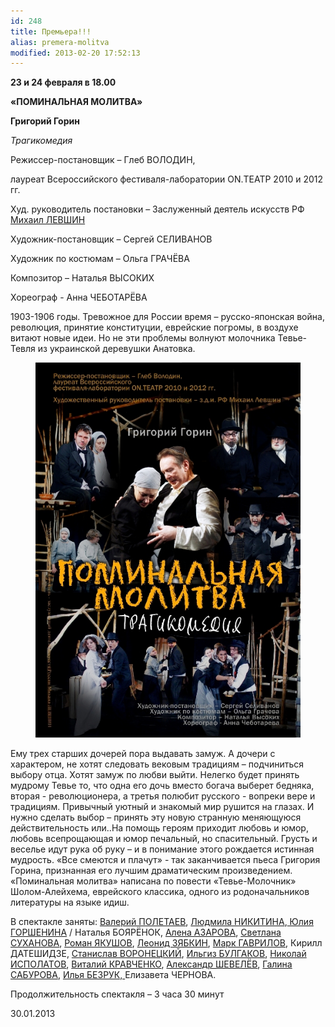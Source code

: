 ```yaml
---
id: 248
title: Премьера!!!
alias: premera-molitva
modified: 2013-02-20 17:52:13
---
```


**23 и 24 февраля в 18.00**

**«ПОМИНАЛЬНАЯ МОЛИТВА»**

**Григорий Горин**

_Трагикомедия_

Режиссер-постановщик – Глеб ВОЛОДИН,

лауреат Всероссийского фестиваля-лаборатории ON.ТЕАТР 2010 и 2012 гг.

Худ. руководитель постановки – Заслуженный деятель искусств РФ <a href="153-mihail-levshin.html">Михаил ЛЕВШИН</a>

Художник-постановщик – Сергей СЕЛИВАНОВ

Художник по костюмам – Ольга ГРАЧЁВА

Композитор – Наталья ВЫСОКИХ

Хореограф - Анна ЧЕБОТАРЁВА

1903-1906 годы. Тревожное для России время – русско-японская война, революция, принятие конституции, еврейские погромы, в воздухе витают новые идеи. Но не эти проблемы волнуют молочника Тевье-Тевля из украинской деревушки Анатовка.

<figure><img src="./images/stories/random/afisha%20molitva1.jpg" /></figure>

Ему трех старших дочерей пора выдавать замуж. А дочери с характером, не хотят следовать вековым традициям – подчиниться выбору отца. Хотят замуж по любви выйти. Нелегко будет принять мудрому Тевье то, что одна его дочь вместо богача выберет бедняка, вторая - революционера, а третья полюбит русского - вопреки вере и традициям. Привычный уютный и знакомый мир рушится на глазах. И нужно сделать выбор – принять эту новую странную меняющуюся действительность или..На помощь героям приходит любовь и юмор, любовь всепрощающая и юмор печальный, но спасительный. Грусть и веселье идут рука об руку – и в понимание этого рождается истинная мудрость. «Все смеются и плачут» - так заканчивается пьеса Григория Горина, признанная его лучшим драматическим произведением. «Поминальная молитва» написана по повести «Тевье-Молочник» Шолом-Алейхема, еврейского классика, одного из родоначальников литературы на языке идиш.

В спектакле заняты: <a href="011-03-14-08-02-00.html">Валерий ПОЛЕТАЕВ</a>, <a href="63-lyda-nikitina.html">Людмила НИКИТИНА</a>,<a href="49-ylia-gorshenina.html"> Юлия ГОРШЕНИНА</a> / Наталья БОЯРЁНОК, <a href="86-alena-azarova.html">Алена АЗАРОВА</a>, <a href="48-svetlana-suhanova.html">Светлана СУХАНОВА</a>, <a href="88-roman-yakushov.html">Роман ЯКУШОВ</a>, <a href="67-leonid-zabkin.html">Леонид ЗЯБКИН</a>, <a href="112-mark-gavrilov.html">Марк ГАВРИЛОВ</a>, Кирилл ДАТЕШИДЗЕ, <a href="51-stas-voronetski.html">Станислав ВОРОНЕЦКИЙ</a>, <a href="77-ilgiz-bulgakov.html">Ильгиз БУЛГАКОВ</a>, <a href="54-nikolai-ispolatov.html">Николай ИСПОЛАТОВ</a>, <a href="66-vitalii-kravchenko.html">Виталий КРАВЧЕНКО</a>, <a href="87-aleksandr-shevelov.html">Александр ШЕВЕЛЁВ</a>, <a href="61-galina-saburova.html">Галина САБУРОВА</a>, <a href="83-bezryk-ilya.html">Илья БЕЗРУК, </a>Елизавета ЧЕРНОВА.

Продолжительность спектакля – 3 часа 30 минут

30.01.2013

